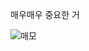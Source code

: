 매우매우 중요한 거


![매모](https://media.discordapp.net/attachments/1050314486034219032/1051854884334473316/4B9vsyI.png)
